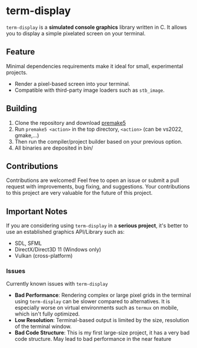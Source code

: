 term-display
=====
`term-display` is a **simulated console graphics** library written in C. It allows you to display a simple pixelated screen on your terminal.

## Feature
Minimal dependencies requirements make it ideal for small, experimental projects.

- Render a pixel-based screen into your terminal.
- Compatible with third-party image loaders such as `stb_image`.

## Building
1. Clone the repository and download [premake5](https://premake.github.io/download)
2. Run `premake5 <action>` in the top directory, `<action>` (can be vs2022, gmake,...)
3. Then run the compiler/project builder based on your previous option.
4. All binaries are deposited in bin/

## Contributions
Contributions are welcomed! Feel free to open an issue or submit a pull request with improvements, bug fixing, and suggestions. Your contributions to this project are very valuable for the future of this project.

## Important Notes
If you are considering using `term-display` in a **serious project**, it's better to use an established graphics API/Library such as:
 - SDL, SFML
 - DirectX/Direct3D 11 (Windows only)
 - Vulkan (cross-platform)
### Issues
Currently known issues with `term-display`
 - **Bad Performance**: Rendering complex or large pixel grids in the terminal using `term-display` can be slower compared to alternatives. It is especially worse on virtual environments such as `termux` on mobile, which isn't fully optimized.
 - **Low Resolution**: Terminal-based output is limited by the size, resolution of the terminal window.
 - **Bad Code Structure**: This is my first large-size project, it has a very bad code structure. May lead to bad performance in the near feature

